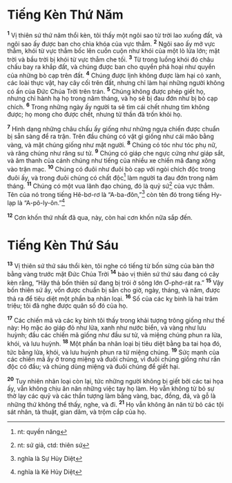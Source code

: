 # Tiếng Kèn Thứ Năm

<sup><b>1</b></sup> Vị thiên sứ thứ năm thổi kèn, tôi thấy một ngôi sao từ trời lao xuống đất, và ngôi sao ấy được ban cho chìa khóa của vực thẳm. <sup><b>2</b></sup> Ngôi sao ấy mở vực thẳm, khói từ vực thẳm bốc lên cuồn cuộn như khói của một lò lửa lớn; mặt trời và bầu trời bị khói từ vực thẳm che tối. <sup><b>3</b></sup> Từ trong luồng khói đó châu chấu bay ra khắp đất, và chúng được ban cho quyền phá hoại như quyền của những bò cạp trên đất. <sup><b>4</b></sup> Chúng được lịnh không được làm hại cỏ xanh, các loài thực vật, hay cây cối trên đất, nhưng chỉ làm hại những người không có ấn của Ðức Chúa Trời trên trán. <sup><b>5</b></sup> Chúng không được phép giết họ, nhưng chỉ hành hạ họ trong năm tháng, và họ sẽ bị đau đớn như bị bò cạp chích. <sup><b>6</b></sup> Trong những ngày ấy người ta sẽ tìm cái chết nhưng tìm không được; họ mong cho được chết, nhưng tử thần đã trốn khỏi họ.

<sup><b>7</b></sup> Hình dạng những châu chấu ấy giống như những ngựa chiến được chuẩn bị sẵn sàng để ra trận. Trên đầu chúng có vật gì giống như cái mão bằng vàng, và mặt chúng giống như mặt người. <sup><b>8</b></sup> Chúng có tóc như tóc phụ nữ, và răng chúng như răng sư tử. <sup><b>9</b></sup> Chúng có giáp che ngực cứng như giáp sắt, và âm thanh của cánh chúng như tiếng của nhiều xe chiến mã đang xông vào trận mạc. <sup><b>10</b></sup> Chúng có đuôi như đuôi bò cạp với ngòi chích độc trong đuôi ấy, và trong đuôi chúng có chất độc[^1-d7f0ca2a-0276-4ba2-b412-51db28c02ecc] làm người ta đau đớn trong năm tháng. <sup><b>11</b></sup> Chúng có một vua lãnh đạo chúng, đó là quỷ sứ[^2-d7f0ca2a-0276-4ba2-b412-51db28c02ecc] của vực thẳm. Tên của nó trong tiếng Hê-bơ-rơ là “A-ba-đôn,”[^3-d7f0ca2a-0276-4ba2-b412-51db28c02ecc] còn tên đó trong tiếng Hy-lạp là “A-pô-ly-ôn.”[^4-d7f0ca2a-0276-4ba2-b412-51db28c02ecc]

<sup><b>12</b></sup> Cơn khốn thứ nhất đã qua, này, còn hai cơn khốn nữa sắp đến.

# Tiếng Kèn Thứ Sáu

<sup><b>13</b></sup> Vị thiên sứ thứ sáu thổi kèn, tôi nghe có tiếng từ bốn sừng của bàn thờ bằng vàng trước mặt Ðức Chúa Trời <sup><b>14</b></sup> bảo vị thiên sứ thứ sáu đang có cây kèn rằng, “Hãy thả bốn thiên sứ đang bị trói ở sông lớn Ơ-phơ-rát ra.” <sup><b>15</b></sup> Vậy bốn thiên sứ ấy, vốn được chuẩn bị sẵn cho giờ, ngày, tháng, và năm, được thả ra để tiêu diệt một phần ba nhân loại. <sup><b>16</b></sup> Số của các kỵ binh là hai trăm triệu; tôi đã nghe được quân số đó của họ.

<sup><b>17</b></sup> Các chiến mã và các kỵ binh tôi thấy trong khải tượng trông giống như thế này: Họ mặc áo giáp đỏ như lửa, xanh như nước biển, và vàng như lưu huỳnh; đầu các chiến mã giống như đầu sư tử, và miệng chúng phun ra lửa, khói, và lưu huỳnh. <sup><b>18</b></sup> Một phần ba nhân loại bị tiêu diệt bằng ba tai họa đó, tức bằng lửa, khói, và lưu huỳnh phun ra từ miệng chúng. <sup><b>19</b></sup> Sức mạnh của các chiến mã ấy ở trong miệng và đuôi chúng, vì đuôi chúng giống như rắn độc có đầu; và chúng dùng miệng và đuôi chúng để giết hại.

<sup><b>20</b></sup> Tuy nhiên nhân loại còn lại, tức những người không bị giết bởi các tai họa ấy, vẫn không chịu ăn năn những việc tay họ làm. Họ vẫn không từ bỏ sự thờ lạy các quỷ và các thần tượng làm bằng vàng, bạc, đồng, đá, và gỗ là những thứ không thể thấy, nghe, và đi. <sup><b>21</b></sup> Họ vẫn không ăn năn từ bỏ các tội sát nhân, tà thuật, gian dâm, và trộm cắp của họ.

[^1-d7f0ca2a-0276-4ba2-b412-51db28c02ecc]: nt: quyền năng

[^2-d7f0ca2a-0276-4ba2-b412-51db28c02ecc]: nt: sứ giả, ctd: thiên sứ

[^3-d7f0ca2a-0276-4ba2-b412-51db28c02ecc]: nghĩa là Sự Hủy Diệt

[^4-d7f0ca2a-0276-4ba2-b412-51db28c02ecc]: nghĩa là Kẻ Hủy Diệt
